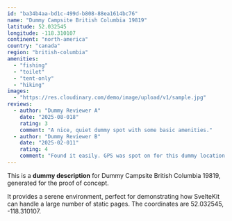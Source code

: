 ```yaml
---
id: "ba34b4aa-bd1c-499d-b808-88ea1614bc76"
name: "Dummy Campsite British Columbia 19819"
latitude: 52.032545
longitude: -118.310107
continent: "north-america"
country: "canada"
region: "british-columbia"
amenities:
  - "fishing"
  - "toilet"
  - "tent-only"
  - "hiking"
images:
  - "https://res.cloudinary.com/demo/image/upload/v1/sample.jpg"
reviews:
  - author: "Dummy Reviewer A"
    date: "2025-08-018"
    rating: 3
    comment: "A nice, quiet dummy spot with some basic amenities."
  - author: "Dummy Reviewer B"
    date: "2025-02-011"
    rating: 4
    comment: "Found it easily. GPS was spot on for this dummy location."
---
```


This is a **dummy description** for Dummy Campsite British Columbia 19819, generated for the proof of concept.

It provides a serene environment, perfect for demonstrating how SvelteKit can handle a large number of static pages. The coordinates are 52.032545, -118.310107.

